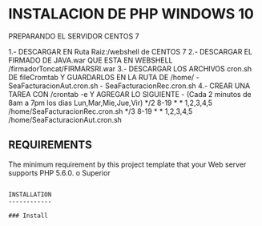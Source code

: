 INSTALACION DE PHP WINDOWS 10
============================

PREPARANDO EL SERVIDOR CENTOS 7

1.- DESCARGAR EN Ruta Raiz:/webshell de CENTOS 7 
2.- DESCARGAR EL FIRMADO DE JAVA.war QUE ESTA EN WEBSHELL /firmadorToncat/FIRMARSRI.war
3.- DESCARGAR LOS ARCHIVOS cron.sh DE fileCromtab Y GUARDARLOS EN LA RUTA DE  /home/
    - SeaFacturacionAut.cron.sh
    - SeaFacturacionRec.cron.sh
4.- CREAR UNA TAREA CON /crontab -e Y AGREGAR LO SIGUIENTE
    - (Cada 2 minutos de 8am a 7pm los dias Lun,Mar,Mie,Jue,Vir)
        */2 8-19 * * 1,2,3,4,5 /home/SeaFacturacionRec.cron.sh
        */3 8-19 * * 1,2,3,4,5 /home/SeaFacturacionAut.cron.sh

REQUIREMENTS
------------

The minimum requirement by this project template that your Web server supports PHP 5.6.0. o Superior

~~~

INSTALLATION
------------

### Install 